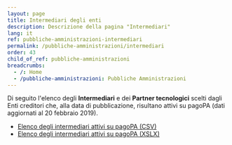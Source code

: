 ```yaml
---
layout: page
title: Intermediari degli enti
description: Descrizione della pagina "Intermediari"
lang: it
ref: pubbliche-amministrazioni-intermediari
permalink: /pubbliche-amministrazioni/intermediari
order: 43
child_of_ref: pubbliche-amministrazioni
breadcrumbs:
  - /: Home
  - /pubbliche-amministrazioni: Pubbliche Amministrazioni
---
```


Di seguito l'elenco degli **Intermediari** e dei **Partner tecnologici** scelti dagli Enti creditori che, alla data di pubblicazione, risultano attivi su pagoPA (dati aggiornati al 20 febbraio 2019).  
* [Elenco degli intermediari attivi su pagoPA (CSV)](https://www.agid.gov.it/sites/default/files/pagamenti_amministrazione/pagopa-intermediari.csv)
* [Elenco degli intermediari attivi su pagoPA (XSLX)](https://www.agid.gov.it/sites/default/files/pagamenti_amministrazione/pagopa-intermediari.xlsx)

